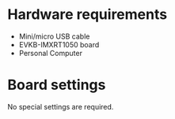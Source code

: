 Hardware requirements
=====================
- Mini/micro USB cable
- EVKB-IMXRT1050 board
- Personal Computer

Board settings
============
No special settings are required.
